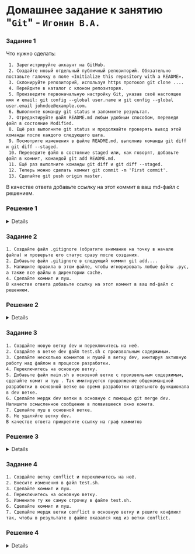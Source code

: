 # Домашнее задание к занятию "`Git`" - `Игонин В.А.`
### Задание 1
Что нужно сделать:

	 1. Зарегистрируйте аккаунт на GitHub.
	 2. Создайте новый отдельный публичный репозиторий. Обязательно поставьте галочку в поле «Initialize this repository with a README».
	 3. Склонируйте репозиторий, используя https протокол git clone ....
	 4. Перейдите в каталог с клоном репозитория.
	 5. Произведите первоначальную настройку Git, указав своё настоящее имя и email: git config --global user.name и git config --global user.email johndoe@example.com.
	 6. Выполните команду git status и запомните результат.
	 7. Отредактируйте файл README.md любым удобным способом, переведя файл в состояние Modified.
	 8. Ещё раз выполните git status и продолжайте проверять вывод этой команды после каждого следующего шага.
	 9. Посмотрите изменения в файле README.md, выполнив команды git diff и git diff --staged.
	 10. Переведите файл в состояние staged или, как говорят, добавьте файл в коммит, командой git add README.md.
	 11. Ещё раз выполните команды git diff и git diff --staged.
	 12. Теперь можно сделать коммит git commit -m 'First commit'.
	 13. Сделайте git push origin master.
В качестве ответа добавьте ссылку на этот коммит в ваш md-файл с решением.
### Решение 1

<details>

![alt text](https://github.com/Sayward-k8/my-repo-github/blob/main/img/first.png)
![alt text](https://github.com/Sayward-k8/my-repo-github/blob/main/img/1.png)
![alt text](https://github.com/Sayward-k8/my-repo-github/blob/main/img/2.png)
![alt text](https://github.com/Sayward-k8/my-repo-github/blob/main/img/3.png)
![alt text](https://github.com/Sayward-k8/my-repo-github/blob/main/img/4.png)

[Ссылка на коммит](https://github.com/Sayward-k8/my-repo-github/commit/2cc9e887b7fcf796a9d25b81451cf901ea0b6e8b)

</details>

### Задание 2

	1. Создайте файл .gitignore (обратите внимание на точку в начале файла) и проверьте его статус сразу после создания.
	2. Добавьте файл .gitignore в следующий коммит git add....
	3. Напишите правила в этом файле, чтобы игнорировать любые файлы .pyc, а также все файлы в директории cache.
	4. Сделайте коммит и пуш.
	В качестве ответа добавьте ссылку на этот коммит в ваш md-файл с решением.
 
### Решение 2

<details>
	
[Ссылка на коммит](https://github.com/Sayward-k8/my-repo-github/commit/46386d3d1567a0a5adc1493fe1ba9e5f4eac57dc)

</details>

### Задание 3

	1. Создайте новую ветку dev и переключитесь на неё.
	2. Создайте в ветке dev файл test.sh с произвольным содержимым.
	3. Сделайте несколько коммитов и пушей в ветку dev, имитируя активную работу над файлом в процессе разработки.
	4. Переключитесь на основную ветку.
	5. Добавьте файл main.sh в основной ветке с произвольным содержимым, сделайте комит и пуш . Так имитируется продолжение общекомандной разработки в основной ветке во время разработки отдельного функционала в dev ветке.
	6. Сделайте мердж dev ветки в основную с помощью git merge dev. Напишите осмысленное сообщение в появившееся окно комита.
	7. Сделайте пуш в основной ветке.
	8. Не удаляйте ветку dev.
	В качестве ответа прикрепите ссылку на граф коммитов
 
### Решение 3

<details>

[Ссылка на граф коммитов](https://github.com/Sayward-k8/my-repo-github/network)

Скриншот
![alt text](https://github.com/Sayward-k8/my-repo-github/blob/main/img/graph.png)

</details>


### Задание 4

	1. Создайте ветку conflict и переключитесь на неё.
	2. Внесите изменения в файл test.sh.
	3. Сделайте коммит и пуш.
	4. Переключитесь на основную ветку.
	5. Измените ту же самую строчку в файле test.sh.
	6. Сделайте коммит и пуш.
	7. Сделайте мердж ветки conflict в основную ветку и решите конфликт так, чтобы в результате в файле оказался код из ветки conflict.

### Решение 4

<details>
Cсылка на граф коммитов
[Ссылка](https://github.com/Sayward-k8/my-repo-github/network)

</details>
